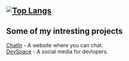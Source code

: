 [![Top Langs](https://github-readme-stats.vercel.app/api/top-langs/?username=AniketS01&langs_count=10&theme=dark&layout=compact)](https://github.com/AniketS01/github-readme-stats)
---
## Some of my intresting projects
[ChatIn](https://chatin.netlify.app) - A website where you can chat.</br>
[DevSpace](https://projectdevspace.netlify.app) - A social media for devlopers.

